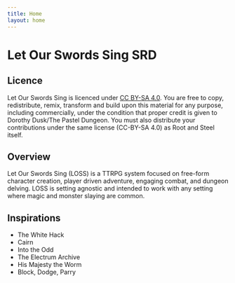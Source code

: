 ```yaml
---
title: Home
layout: home
---
```


# Let Our Swords Sing SRD

## Licence

Let Our Swords Sing is licenced under <a href="https://creativecommons.org/licenses/by-sa/4.0/">CC BY-SA 4.0</a>. You are free to copy, redistribute, remix, transform and build upon this material for any purpose, including commercially, under the condition that proper credit is given to Dorothy Dusk/The Pastel Dungeon. You must also distribute your contributions under the same license (CC-BY-SA 4.0) as Root and Steel itself.

## Overview

Let Our Swords Sing (LOSS) is a TTRPG system focused on free-form character creation, player driven adventure, engaging combat, and dungeon delving. LOSS is setting agnostic and intended to work with any setting where magic and monster slaying are common.

## Inspirations

- The White Hack
- Cairn
- Into the Odd
- The Electrum Archive
- His Majesty the Worm
- Block, Dodge, Parry
